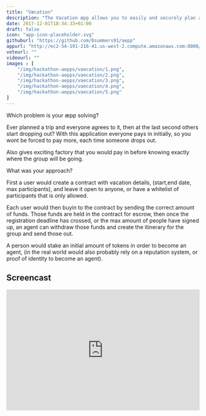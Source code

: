 ```yaml
---
title: "Væcation"
description: "The Vacation æpp allows you to easily and securely plan and pay for group activities and travel. It takes the headache out of large group planning by allowing users to utilize the power of smart contracts to facilitate smooth financial transactions between fellow travelers."
date: 2017-12-01T18:34:33+01:00
draft: false
icon: "app-icon-placeholder.svg"
githuburl: "https://github.com/Dsummers91/aepp"
appurl: "http://ec2-54-191-216-41.us-west-2.compute.amazonaws.com:8000/#/"
voteurl: ""
videourl: ""
images : [
	"/img/hackathon-aepps/vaecation/1.png",
	"/img/hackathon-aepps/vaecation/2.png",
	"/img/hackathon-aepps/vaecation/3.png",
	"/img/hackathon-aepps/vaecation/4.png",
	"/img/hackathon-aepps/vaecation/5.png"
]
---
```


<p class="question">Which problem is your æpp solving?</p>
<p class="answer">
Ever planned a trip and everyone agrees to it, then at the last second others start dropping out? With this application everyone pays in initially, so you wont be forced to pay more, each time someone drops out.

Also gives exciting factory that you would pay in before knowing exactly where the group will be going.
</p>
<p class="question">What was your approach?</p>
<p class="answer">First a user would create a contract with vacation details, (start,end date, max participants), and leave it open to anyone, or have a whitelist of participants that is only allowed.

Each user would then buyin to the contract by sending the correct amount of funds. Those funds are held in the contract for escrow, then once the registration deadline has crossed, or the max amount of people have signed up, an agent can withdraw those funds and create the itinerary for the group and send those out.

A person would stake an initial amount of tokens in order to become an agent, (in the real world would also probably rely on a reputation system, or proof of identity to become an agent).</p>
<div class="grid line">
<h2>Screencast</h2>
</div>
<div class="videoWrapper">
<iframe width="100%" height="315" src="https://www.youtube.com/embed/jgS5Goh_BWw" frameborder="0" gesture="media" allow="encrypted-media" allowfullscreen></iframe>
</div>
